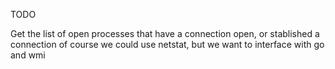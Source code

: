 TODO

Get the list of open processes that have a connection open, or stablished a connection
of course we could use netstat, but we want to interface with go and wmi 
